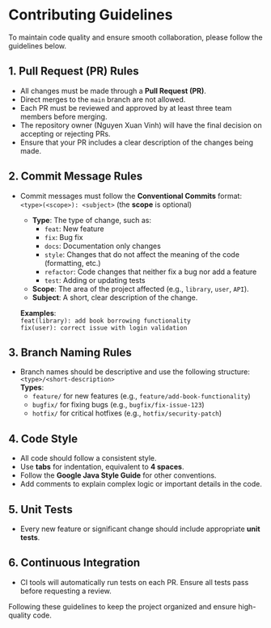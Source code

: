 # Contributing Guidelines

To maintain code quality and ensure smooth collaboration, please follow the guidelines below.

## 1. Pull Request (PR) Rules

- All changes must be made through a **Pull Request (PR)**.
- Direct merges to the `main` branch are not allowed.
- Each PR must be reviewed and approved by at least three team members before merging.
- The repository owner (Nguyen Xuan Vinh) will have the final decision on accepting or rejecting PRs.
- Ensure that your PR includes a clear description of the changes being made.

## 2. Commit Message Rules

- Commit messages must follow the **Conventional Commits** format:  
  ```<type>(<scope>): <subject>``` (the **scope** is optional)
  
  - **Type**: The type of change, such as:
    - `feat`: New feature
    - `fix`: Bug fix
    - `docs`: Documentation only changes
    - `style`: Changes that do not affect the meaning of the code (formatting, etc.)
    - `refactor`: Code changes that neither fix a bug nor add a feature
    - `test`: Adding or updating tests
  - **Scope**: The area of the project affected (e.g., `library`, `user`, `API`).
  - **Subject**: A short, clear description of the change.
  
  **Examples**:  
  ```feat(library): add book borrowing functionality```  
  ```fix(user): correct issue with login validation```

## 3. Branch Naming Rules

- Branch names should be descriptive and use the following structure:  
  ```<type>/<short-description>```  
  **Types**:
  - `feature/` for new features (e.g., `feature/add-book-functionality`)
  - `bugfix/` for fixing bugs (e.g., `bugfix/fix-issue-123`)
  - `hotfix/` for critical hotfixes (e.g., `hotfix/security-patch`)

## 4. Code Style

- All code should follow a consistent style.
- Use **tabs** for indentation, equivalent to **4 spaces**.
- Follow the **Google Java Style Guide** for other conventions.
- Add comments to explain complex logic or important details in the code.

## 5. Unit Tests

- Every new feature or significant change should include appropriate **unit tests**.

## 6. Continuous Integration

- CI tools will automatically run tests on each PR. Ensure all tests pass before requesting a review.

Following these guidelines to keep the project organized and ensure high-quality code.

